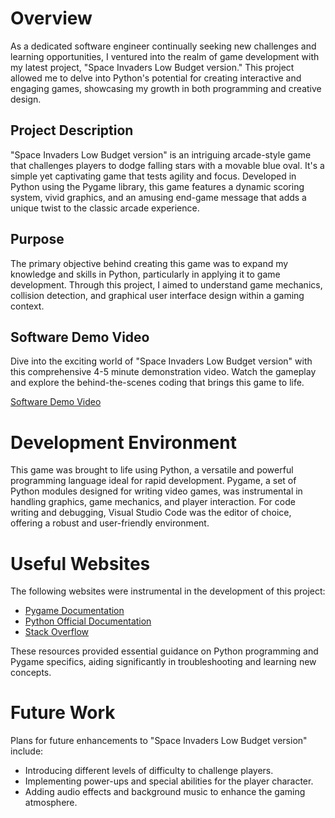# Overview

As a dedicated software engineer continually seeking new challenges and learning opportunities, I ventured into the realm of game development with my latest project, "Space Invaders Low Budget version." This project allowed me to delve into Python's potential for creating interactive and engaging games, showcasing my growth in both programming and creative design.

## Project Description

"Space Invaders Low Budget version" is an intriguing arcade-style game that challenges players to dodge falling stars with a movable blue oval. It's a simple yet captivating game that tests agility and focus. Developed in Python using the Pygame library, this game features a dynamic scoring system, vivid graphics, and an amusing end-game message that adds a unique twist to the classic arcade experience.

## Purpose

The primary objective behind creating this game was to expand my knowledge and skills in Python, particularly in applying it to game development. Through this project, I aimed to understand game mechanics, collision detection, and graphical user interface design within a gaming context.

## Software Demo Video

Dive into the exciting world of "Space Invaders Low Budget version" with this comprehensive 4-5 minute demonstration video. Watch the gameplay and explore the behind-the-scenes coding that brings this game to life.

[Software Demo Video](https://youtu.be/VlgfoqRCg5Y)

# Development Environment

This game was brought to life using Python, a versatile and powerful programming language ideal for rapid development. Pygame, a set of Python modules designed for writing video games, was instrumental in handling graphics, game mechanics, and player interaction. For code writing and debugging, Visual Studio Code was the editor of choice, offering a robust and user-friendly environment.

# Useful Websites

The following websites were instrumental in the development of this project:

- [Pygame Documentation](https://www.pygame.org/docs/)
- [Python Official Documentation](https://docs.python.org/3/)
- [Stack Overflow](https://stackoverflow.com/)

These resources provided essential guidance on Python programming and Pygame specifics, aiding significantly in troubleshooting and learning new concepts.

# Future Work

Plans for future enhancements to "Space Invaders Low Budget version" include:

- Introducing different levels of difficulty to challenge players.
- Implementing power-ups and special abilities for the player character.
- Adding audio effects and background music to enhance the gaming atmosphere.

